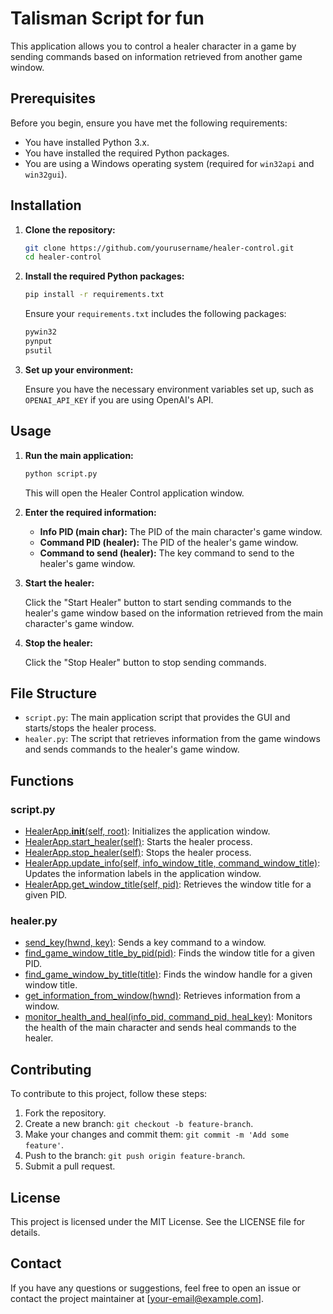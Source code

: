 # Talisman Script for fun

This application allows you to control a healer character in a game by sending commands based on information retrieved from another game window.

## Prerequisites

Before you begin, ensure you have met the following requirements:

- You have installed Python 3.x.
- You have installed the required Python packages.
- You are using a Windows operating system (required for `win32api` and `win32gui`).

## Installation

1. **Clone the repository:**

    ```sh
    git clone https://github.com/yourusername/healer-control.git
    cd healer-control
    ```

2. **Install the required Python packages:**

    ```sh
    pip install -r requirements.txt
    ```

    Ensure your `requirements.txt` includes the following packages:

    ```txt
    pywin32
    pynput
    psutil
    ```

3. **Set up your environment:**

    Ensure you have the necessary environment variables set up, such as `OPENAI_API_KEY` if you are using OpenAI's API.

## Usage

1. **Run the main application:**

    ```sh
    python script.py
    ```

    This will open the Healer Control application window.

2. **Enter the required information:**

    - **Info PID (main char):** The PID of the main character's game window.
    - **Command PID (healer):** The PID of the healer's game window.
    - **Command to send (healer):** The key command to send to the healer's game window.

3. **Start the healer:**

    Click the "Start Healer" button to start sending commands to the healer's game window based on the information retrieved from the main character's game window.

4. **Stop the healer:**

    Click the "Stop Healer" button to stop sending commands.

## File Structure

- `script.py`: The main application script that provides the GUI and starts/stops the healer process.
- `healer.py`: The script that retrieves information from the game windows and sends commands to the healer's game window.

## Functions

### script.py

- [HealerApp.__init__(self, root)](http://_vscodecontentref_/0): Initializes the application window.
- [HealerApp.start_healer(self)](http://_vscodecontentref_/1): Starts the healer process.
- [HealerApp.stop_healer(self)](http://_vscodecontentref_/2): Stops the healer process.
- [HealerApp.update_info(self, info_window_title, command_window_title)](http://_vscodecontentref_/3): Updates the information labels in the application window.
- [HealerApp.get_window_title(self, pid)](http://_vscodecontentref_/4): Retrieves the window title for a given PID.

### healer.py

- [send_key(hwnd, key)](http://_vscodecontentref_/5): Sends a key command to a window.
- [find_game_window_title_by_pid(pid)](http://_vscodecontentref_/6): Finds the window title for a given PID.
- [find_game_window_by_title(title)](http://_vscodecontentref_/7): Finds the window handle for a given window title.
- [get_information_from_window(hwnd)](http://_vscodecontentref_/8): Retrieves information from a window.
- [monitor_health_and_heal(info_pid, command_pid, heal_key)](http://_vscodecontentref_/9): Monitors the health of the main character and sends heal commands to the healer.

## Contributing

To contribute to this project, follow these steps:

1. Fork the repository.
2. Create a new branch: `git checkout -b feature-branch`.
3. Make your changes and commit them: `git commit -m 'Add some feature'`.
4. Push to the branch: `git push origin feature-branch`.
5. Submit a pull request.

## License

This project is licensed under the MIT License. See the LICENSE file for details.

## Contact

If you have any questions or suggestions, feel free to open an issue or contact the project maintainer at [your-email@example.com].
